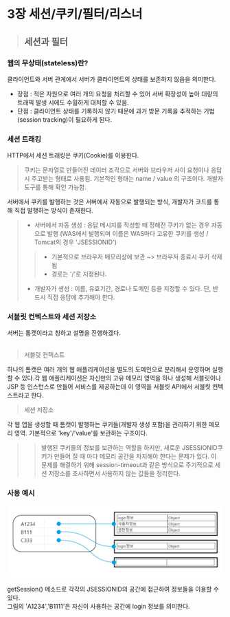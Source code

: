 # 3장 세션/쿠키/필터/리스너

> ## 세션과 필터

### 웹의 무상태(stateless)란?<br>
클라이언트와 서버 관계에서 서버가 클라이언트의 상태를 보존하지 않음을 의미한다. <br>

- 장점 : 적은 자원으로 여러 개의 요청을 처리할 수 있어 서버 확장성이 높아 대량의 트래픽 발생 시에도 수월하게 대처할 수 있음.<br>
- 단점 : 클라이언트 상태를 기록하지 않기 때문에 과거 방문 기록을 추적하는 기법(session tracking)이 필요하게 된다.<br>

### 세션 트래킹<br>

HTTP에서 세션 트래킹은 쿠키(Cookie)를 이용한다.
> 쿠키는 문자열로 만들어진 데이터 조각으로 서버와 브라우저 사이 요청이나 응답 시 주고받는 형태로 사용됨. 기본적인 형태는 name / value 의 구조이다. 개발자 도구를 통해 확인 가능함.

서버에서 쿠키를 발행하는 것은 서버에서 자동으로 발행되는 방식, 개발자가 코드를 통해 직접 발행하는 방식이 존재한다.
<br>

> - 서버에서 자동 생성 : 응답 메시지를 작성할 때 정해진 쿠키가 없는 경우 자동으로 발행 (WAS에서 발행되며 이름은 WAS마다 고유한 쿠키를 생성 / Tomcat의 경우 'JSESSIONID')
>> - 기본적으로 브라우저 메모리상에 보관 ~> 브라우저 종료시 쿠키 삭제됨
>> - 경로는 '/'로 지정된다.
> - 개발자가 생성 : 이름, 유효기간, 경로나 도메인 등을 지정할 수 있다. 단, 반드시 직접 응답에 추가해야 한다.

### 서블릿 컨텍스트와 세션 저장소

서버는 톰캣이라고 칭하고 설명을 진행하겠다.<br>
<br>
> 서블릿 컨텍스트
> 
하나의 톰캣은 여러 개의 웹 애플리케이션을 별도의 도메인으로 분리해서 운영하며 실행할 수 있다.각 웹 애플리케이션은 자신만의 고유 메모리 영역을 하나 생성해 서블릿이나 JSP 등 인스턴스로 만들어 서비스를 제공하는데 이 영역을 서블릿 API에서 서블릿 컨텍스트라고 한다.

> 세션 저장소

 각 웹 앱을 생성할 때 톰캣이 발행하는 쿠키들(개발자 생성 포함)을 관리하기 위한 메모리 영역. 기본적으로 'key'/'value'를 보관하는 구조이다.

> >발행된 쿠키들의 정보를 보관하는 역할을 하지만, 새로운 JSESSIONID쿠키가 만들어 질 때 마다 메모리 공간을 차지해야 한다는 문제가 있다. 이 문제를 해결하기 위해 session-timeout과 같은 방식으로 주기적으로 세션 저장소를 조사하면서 사용하지 않는 값들을 정리한다.
 
### 사용 예시
![img.png](img.png)

getSession() 메소드로 각각의 JSESSIONID의 공간에 접근하여  정보들을 이용할 수 있다.<br>
그림의 'A1234','B1111'은 자신이 사용하는 공간에 login 정보를 의미한다.